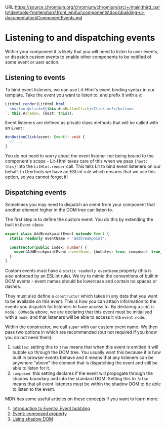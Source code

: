 URL:https://source.chromium.org/chromium/chromium/src/+/main:third_party\devtools-frontend\src\front_end\ui\components\docs\building-ui-documentation\ComponentEvents.md
# Listening to and dispatching events

Within your component it is likely that you will need to listen to user events, or dispatch custom events to enable other components to be notified of some event or user action.

## Listening to events

To bind event listeners, we can use Lit-Html's event binding syntax in our template. Take the event you want to listen to, and prefix it with a `@`:

```ts
LitHtml.render(LitHtml.html`
  <button @click=${this.#onButtonClick}>Click me!</button>
`, this.#shadow, {host: this});
```

Event listeners are defined as private class methods that will be called with an `Event`:

```ts
#onButtonClick(event: Event): void {
  // ...
}
```

You do not need to worry about the event listener not being bound to the component's scope - Lit-Html takes care of this when we pass `{host: this}` into the `LitHtml.render` call. This tells Lit to bind event listeners on our behalf. In DevTools we have an ESLint rule which ensures that we use this option, so you cannot forget it!

## Dispatching events

Sometimes you may need to dispatch an event from your component that another element higher in the DOM tree can listen to.

The first step is to define the custom event. You do this by extending the built in `Event` class:

```ts
export class AddBreakpointEvent extends Event {
  static readonly eventName = 'addbreakpoint';

  constructor(public index: number) {
    super(AddBreakpointEvent.eventName, {bubbles: true, composed: true});
  }
}
```

Custom events must have a `static readonly eventName` property (this is also enforced by an ESLint rule). We try to mimic the conventions of built in DOM events - event names should be lowercase and contain no spaces or dashes.

They must also define a `constructor` which takes in any data that you want to be available on this event. This is how you can attach information to the events you dispatch for listeners to have access to. By declaring a `public node: DOMNode` above, we are declaring that this event must be initialised with a `node`, and that listeners will be able to access it via `event.node`.

Within the constructor, we call `super` with our custom event name. We then pass two options in which are recommended (but not required if you know you do not need them):

1. `bubbles`: setting this to `true` means that when this event is emitted it will bubble up through the DOM tree. You usually want this because it is how built in browser events behave and it means that any listeners can be anywhere "above" the element that is dispatching the event and still be able to listen for it.
2. `composed`: this setting declares if the event will propogate through the shadow boundary and into the standard DOM. Setting this to `false` means that all event listeners must be within the shadow DOM to be able to listen to the event.

MDN has some useful articles on these concepts if you want to learn more:

1. [Introduction to Events: Event bubbling](https://developer.mozilla.org/en-US/docs/Learn/JavaScript/Building_blocks/Events#event_bubbling)
2. [Event: composed property](https://developer.mozilla.org/en-US/docs/Web/API/Event/composed)
3. [Using shadow DOM](https://developer.mozilla.org/en-US/docs/Web/API/Web_components/Using_shadow_DOM)
